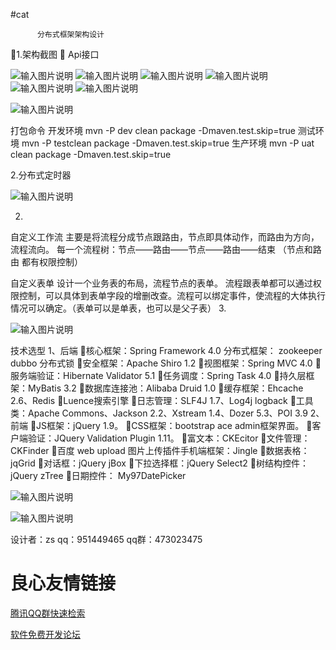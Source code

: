 #cat



          分布式框架架构设计
1.架构截图

Api接口  

![输入图片说明](http://git.oschina.net/uploads/images/2016/0226/013501_1f9f938e_134431.png "在这里输入图片标题")
![输入图片说明](http://git.oschina.net/uploads/images/2016/0226/013511_b180d076_134431.png "在这里输入图片标题")
![输入图片说明](http://git.oschina.net/uploads/images/2016/0226/013523_08038c7d_134431.png "在这里输入图片标题")
![输入图片说明](http://git.oschina.net/uploads/images/2016/0226/013534_c978b065_134431.png "在这里输入图片标题")
![输入图片说明](http://git.oschina.net/uploads/images/2016/0226/013544_d544ee61_134431.png "在这里输入图片标题")
![输入图片说明](http://git.oschina.net/uploads/images/2016/0226/013557_01273477_134431.png "在这里输入图片标题")

![输入图片说明](http://git.oschina.net/uploads/images/2016/0226/013608_4854e48f_134431.png "在这里输入图片标题")










打包命令 
开发环境  mvn -P dev clean package   -Dmaven.test.skip=true
测试环境  mvn -P testclean package   -Dmaven.test.skip=true
生产环境  mvn -P uat clean package   -Dmaven.test.skip=true



2.分布式定时器

![输入图片说明](http://git.oschina.net/uploads/images/2016/0226/013619_cbf3be05_134431.png "在这里输入图片标题")






2.


自定义工作流 主要是将流程分成节点跟路由，节点即具体动作，而路由为方向，流程流向。
每一个流程树：节点——路由——节点——路由——结束 （节点和路由 都有权限控制）




自定义表单  设计一个业务表的布局，流程节点的表单。
流程跟表单都可以通过权限控制，可以具体到表单字段的增删改查。流程可以绑定事件，使流程的大体执行情况可以确定。（表单可以是单表，也可以是父子表）
3.


![输入图片说明](http://git.oschina.net/uploads/images/2016/0226/013633_fd4a9e3e_134431.png "在这里输入图片标题")






技术选型
1、后端
核心框架：Spring Framework 4.0
       分布式框架： zookeeper dubbo 分布式锁
安全框架：Apache Shiro 1.2
视图框架：Spring MVC 4.0
服务端验证：Hibernate Validator 5.1
任务调度：Spring Task 4.0
持久层框架：MyBatis 3.2
数据库连接池：Alibaba Druid 1.0
缓存框架：Ehcache 2.6、Redis
Luence搜索引擎
日志管理：SLF4J 1.7、Log4j   logback
工具类：Apache Commons、Jackson 2.2、Xstream 1.4、Dozer 5.3、POI 3.9
2、前端
JS框架：jQuery 1.9。
CSS框架：bootstrap ace admin框架界面。
客户端验证：JQuery Validation Plugin 1.11。
富文本：CKEcitor
文件管理：CKFinder
百度 web upload 图片上传插件手机端框架：Jingle
数据表格：jqGrid
对话框：jQuery jBox
下拉选择框：jQuery Select2
树结构控件：jQuery zTree
日期控件： My97DatePicker






![输入图片说明](http://git.oschina.net/uploads/images/2016/0514/232902_d1be466f_134431.png "在这里输入图片标题")

![输入图片说明](http://git.oschina.net/uploads/images/2016/0514/232921_ff330f8c_134431.jpeg "在这里输入图片标题")





设计者：zs
qq：951449465
qq群：473023475





 # 良心友情链接

[腾讯QQ群快速检索](http://u.720life.cn/s/8cf73f7c)

[软件免费开发论坛](http://u.720life.cn/s/bbb01dc0)